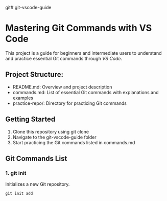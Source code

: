 git# git-vscode-guide
# Mastering Git Commands with VS Code

This project is a guide for beginners and intermediate users to understand and practice essential Git commands through *VS Code*.

## Project Structure:
- README.md: Overview and project description
- commands.md: List of essential Git commands with explanations and examples
- practice-repo/: Directory for practicing Git commands

## Getting Started
1. Clone this repository using git clone <repository-url>
2. Navigate to the git-vscode-guide folder
3. Start practicing the Git commands listed in commands.md 
## Git Commands List

### 1. git init
Initializes a new Git repository.
```bash
git init add